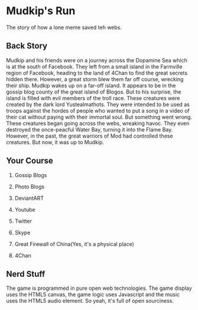 Mudkip's Run
============

The story of how a lone meme saved teh webs.

Back Story
----------

Mudkip and his friends were on a journey across the Dopamine Sea which is at the south of Facebook.
They left from a small island in the Farmville region of Facebook, heading to the land of 4Chan to find the great secrets hidden there.
However, a great storm blew them far off course, wrecking their ship.
Mudkip wakes up on a far-off island. It appears to be in the gossip blog county of the great island of Blogos. But to his surprise, the island is filled with evil members of the troll race.
These creatures were created by the dark lord Yustealmathots. They were intended to be used as troops against the hordes of people who wanted to put a song in a video of their cat without paying with their immortal soul.
But something went wrong. These creatures began going across the webs, wreaking havoc. They even destroyed the once-peacful Water Bay, turning it into the Flame Bay. However, in the past, the great warriors of Mod had controlled these creatures. But now, it was up to Mudkip.

Your Course
-----------

1. Gossip Blogs

2. Photo Blogs

3. DeviantART

4. Youtube

5. Twitter

6. Skype

7. Great Firewall of China(Yes, it's a physical place)

8. 4Chan

Nerd Stuff
----------

The game is programmed in pure open web technologies. The game display uses the HTML5 canvas, the game logic uses Javascript and the music uses the HTML5 audio element.
So yeah, it's full of open sourciness.
